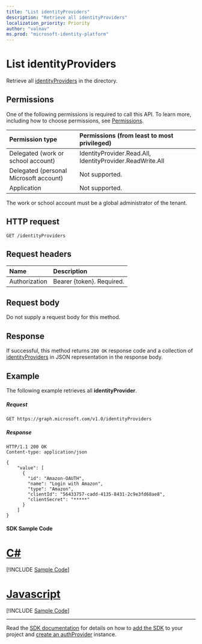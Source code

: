```yaml
---
title: "List identityProviders"
description: "Retrieve all identityProviders"
localization_priority: Priority
author: "valnav"
ms.prod: "microsoft-identity-platform"
---
```


# List identityProviders

Retrieve all [identityProviders](../resources/identityprovider.md) in the directory.

## Permissions

One of the following permissions is required to call this API. To learn more, including how to choose permissions, see [Permissions](/graph/permissions-reference).

|Permission type      | Permissions (from least to most privileged)              |
|:--------------------|:---------------------------------------------------------|
|Delegated (work or school account)|IdentityProvider.Read.All, IdentityProvider.ReadWrite.All|
|Delegated (personal Microsoft account)| Not supported.|
|Application|Not supported.|

The work or school account must be a global administrator of the tenant.

## HTTP request

<!-- { "blockType": "ignored" } -->
```http
GET /identityProviders
```

## Request headers

|Name|Description|
|:---------------|:----------|
|Authorization|Bearer {token}. Required.|

## Request body

Do not supply a request body for this method.

## Response

If successful, this method returns `200 OK` response code and a collection of [identityProviders](../resources/identityProvider.md) in JSON representation in the response body.

## Example

The following example retrieves all **identityProvider**.

##### Request

<!-- {
  "blockType": "request",
  "name": "list-identityproviders"
}-->
```http
GET https://graph.microsoft.com/v1.0/identityProviders
```

##### Response

<!-- {
  "blockType": "response",
  "truncated": true,
  "@odata.type": "microsoft.graph.IdentityProvider",
  "isCollection": true
} -->
```http
HTTP/1.1 200 OK
Content-type: application/json

{
    "value": [
      {
        "id": "Amazon-OAUTH",
        "name": "Login with Amazon",
        "type": "Amazon",
        "clientId": "56433757-cadd-4135-8431-2c9e3fd68ae8",
        "clientSecret": "*****"
      }
    ]
}
```
#### SDK Sample Code
# [C#](#tab/CS)
[!INCLUDE [Sample Code]( ../includes/list-identityproviders-CS-snippets.md)]

# [Javascript](#tab/Javascript)
[!INCLUDE [Sample Code]( ../includes/list-identityproviders-Javascript-snippets.md)]

---

Read the [SDK documentation](https://docs.microsoft.com/en-us/graph/sdks/sdks-overview) for details on how to [add the SDK](https://docs.microsoft.com/en-us/graph/sdks/sdk-installation) to your project and [create an authProvider](https://docs.microsoft.com/en-us/graph/sdks/choose-authentication-providers) instance.


<!-- uuid: 8fcb5dbc-d5aa-4681-8e31-b001d5168d79
2015-10-25 14:57:30 UTC -->
<!-- {
  "type": "#page.annotation",
  "description": "List identityProviders",
  "keywords": "",
  "section": "documentation",
  "tocPath": "",
  "suppressions": [
    "Error: /api-reference/v1.0/api/identityprovider-list.md:\r\n      Exception processing links.\r\n    System.ArgumentException: Link Definition was null. Link text: !INCLUDE [Sample Code]( ../includes/list-identityproviders-CS-snippets.md)\r\n      at ApiDoctor.Validation.DocFile.get_LinkDestinations()\r\n      at ApiDoctor.Validation.DocSet.ValidateLinks(Boolean includeWarnings, String[] relativePathForFiles, IssueLogger issues, Boolean requireFilenameCaseMatch, Boolean printOrphanedFiles)",
    "Error: /api-reference/v1.0/api/identityprovider-list.md:\r\n      Exception processing links.\r\n    System.ArgumentException: Link Definition was null. Link text: !INCLUDE [Sample Code]( ../includes/list-identityproviders-Javascript-snippets.md)\r\n      at ApiDoctor.Validation.DocFile.get_LinkDestinations()\r\n      at ApiDoctor.Validation.DocSet.ValidateLinks(Boolean includeWarnings, String[] relativePathForFiles, IssueLogger issues, Boolean requireFilenameCaseMatch, Boolean printOrphanedFiles)"
  ]
}-->
